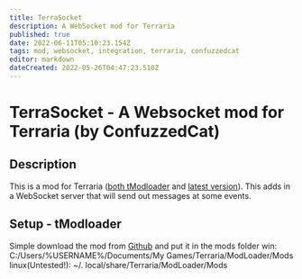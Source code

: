 ```yaml
---
title: TerraSocket
description: A WebSocket mod for Terraria
published: true
date: 2022-06-11T05:10:23.154Z
tags: mod, websocket, integration, terraria, confuzzedcat
editor: markdown
dateCreated: 2022-05-26T04:47:23.510Z
---
```


# TerraSocket - A Websocket mod for Terraria (by ConfuzzedCat)
## Description
This is a mod for Terraria ([both tModloader](https://www.tmodloader.net/) and [latest version](https://terraria.org/)). This adds in a WebSocket server that will send out messages at some events.
## Setup - tModloader
Simple download the mod from [Github](https://notdoneyet.Test/) and put it in the mods folder 
win: C:/Users/%USERNAME%/Documents/My Games/Terraria/ModLoader/Mods
linux(Untested!): ~/. local/share/Terraria/ModLoader/Mods
